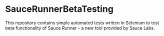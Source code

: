 # SauceRunnerBetaTesting
This repository contains simple automated tests written in Selenium to test beta functionality of Sauce Runner - a new tool provided by Sauce Labs.
